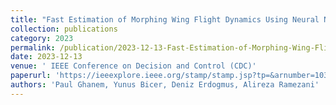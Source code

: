 ```yaml
---
title: "Fast Estimation of Morphing Wing Flight Dynamics Using Neural Networks and Cubature Rules"
collection: publications
category: 2023
permalink: /publication/2023-12-13-Fast-Estimation-of-Morphing-Wing-Flight-Dynamics-Using-Neural-Networks-and-Cubature Rules
date: 2023-12-13
venue: ' IEEE Conference on Decision and Control (CDC)'
paperurl: 'https://ieeexplore.ieee.org/stamp/stamp.jsp?tp=&arnumber=10384125'
authors: 'Paul Ghanem, Yunus Bicer, Deniz Erdogmus, Alireza Ramezani'
---
```


